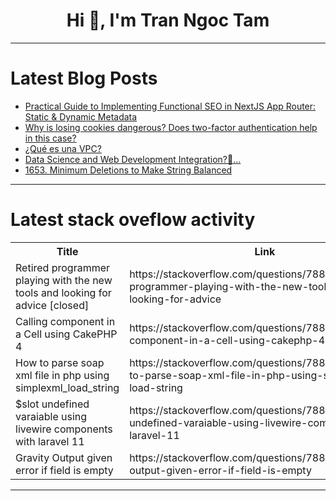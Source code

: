 <h1 align="center">Hi 👋, I'm Tran Ngoc Tam</h1>

---

# Latest Blog Posts 
<!-- BLOG-POST-LIST:START -->
- [Practical Guide to Implementing Functional SEO in NextJS App Router: Static &amp; Dynamic Metadata](https://dev.to/cre8stevedev/practical-guide-to-implementing-functional-seo-in-nextjs-app-router-static-dynamic-metadata-4ae2)
- [Why is losing cookies dangerous? Does two-factor authentication help in this case?](https://dev.to/thedebugdiary/why-is-losing-cookies-dangerous-does-two-factor-authentication-help-in-this-case-2j34)
- [¿Qué es una VPC?](https://dev.to/gabeincloud/que-es-una-vpc-2ffm)
- [Data Science and Web Development Integration?🤔...](https://dev.to/thatohatsi880/data-science-and-web-development-integration-2ldn)
- [1653. Minimum Deletions to Make String Balanced](https://dev.to/mdarifulhaque/1653-minimum-deletions-to-make-string-balanced-8c1)
<!-- BLOG-POST-LIST:END -->

---

# Latest stack oveflow activity
<table>
  <tr><th>Title</th><th>Link</th></tr>
  <!-- STACKOVERFLOW:START --><tr><td>Retired programmer playing with the new tools and looking for advice [closed]</td><td>https://stackoverflow.com/questions/78813257/retired-programmer-playing-with-the-new-tools-and-looking-for-advice</td></tr><tr><td>Calling component in a Cell using CakePHP 4</td><td>https://stackoverflow.com/questions/78813256/calling-component-in-a-cell-using-cakephp-4</td></tr><tr><td>How to parse soap xml file in php using simplexml_load_string</td><td>https://stackoverflow.com/questions/78813182/how-to-parse-soap-xml-file-in-php-using-simplexml-load-string</td></tr><tr><td>$slot undefined varaiable using livewire components with laravel 11</td><td>https://stackoverflow.com/questions/78813148/slot-undefined-varaiable-using-livewire-components-with-laravel-11</td></tr><tr><td>Gravity Output given error if field is empty</td><td>https://stackoverflow.com/questions/78812864/gravity-output-given-error-if-field-is-empty</td></tr><!-- STACKOVERFLOW:END -->
</table>

---


